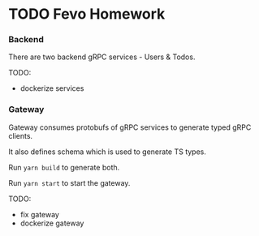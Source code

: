 # TODO Fevo Homework

### Backend

There are two backend gRPC services - Users & Todos. 

TODO: 
- dockerize services

### Gateway

Gateway consumes protobufs of gRPC services to generate typed gRPC clients.

It also defines schema which is used to generate TS types.

Run `yarn build` to generate both.

Run `yarn start` to start the gateway.

TODO:
- fix gateway
- dockerize gateway 